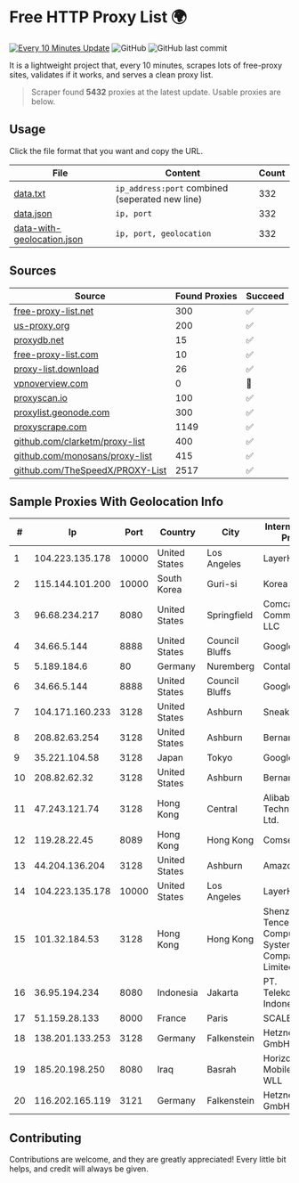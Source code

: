 
# Free HTTP Proxy List 🌍

[![Every 10 Minutes Update](https://github.com/mertguvencli/http-proxy-list/actions/workflows/main.yml/badge.svg?branch=main)](https://github.com/mertguvencli/http-proxy-list/actions/workflows/main.yml)
![GitHub](https://img.shields.io/github/license/mertguvencli/http-proxy-list)
![GitHub last commit](https://img.shields.io/github/last-commit/mertguvencli/http-proxy-list)

It is a lightweight project that, every 10 minutes, scrapes lots of free-proxy sites, validates if it works, and serves a clean proxy list.


> Scraper found **5432** proxies at the latest update. Usable proxies are below.

## Usage

Click the file format that you want and copy the URL.


|File|Content|Count|
|----|-------|-----|
|[data.txt](https://raw.githubusercontent.com/mertguvencli/http-proxy-list/main/proxy-list/data.txt)|`ip_address:port` combined (seperated new line)|332|
|[data.json](https://raw.githubusercontent.com/mertguvencli/http-proxy-list/main/proxy-list/data.json)|`ip, port`|332|
|[data-with-geolocation.json](https://raw.githubusercontent.com/mertguvencli/http-proxy-list/main/proxy-list/data-with-geolocation.json)|`ip, port, geolocation`|332|

## Sources

|Source|Found Proxies|Succeed|
|------|-------------|-------|
|[free-proxy-list.net](https://free-proxy-list.net)|300|✅|
|[us-proxy.org](https://www.us-proxy.org)|200|✅|
|[proxydb.net](http://proxydb.net)|15|✅|
|[free-proxy-list.com](https://free-proxy-list.com/?page=&port=&type%5B%5D=http&type%5B%5D=https&up_time=0&search=Search)|10|✅|
|[proxy-list.download](https://www.proxy-list.download/HTTP)|26|✅|
|[vpnoverview.com](https://vpnoverview.com/privacy/anonymous-browsing/free-proxy-servers)|0|🚫|
|[proxyscan.io](https://www.proxyscan.io)|100|✅|
|[proxylist.geonode.com](https://proxylist.geonode.com/api/proxy-list?limit=300&page=1&sort_by=lastChecked&sort_type=desc&protocols=http,https)|300|✅|
|[proxyscrape.com](https://api.proxyscrape.com/v2/?request=displayproxies&protocol=http&timeout=10000&country=all&ssl=all&anonymity=all)|1149|✅|
|[github.com/clarketm/proxy-list](https://raw.githubusercontent.com/clarketm/proxy-list/master/proxy-list-raw.txt)|400|✅|
|[github.com/monosans/proxy-list](https://raw.githubusercontent.com/monosans/proxy-list/main/proxies/http.txt)|415|✅|
|[github.com/TheSpeedX/PROXY-List](https://raw.githubusercontent.com/TheSpeedX/PROXY-List/master/http.txt)|2517|✅|


## Sample Proxies With Geolocation Info

|#|Ip|Port|Country|City|Internet Service Provider|
|-|--|----|-------|----|-------------------------|
|1|104.223.135.178|10000|United States|Los Angeles|LayerHost|
|2|115.144.101.200|10000|South Korea|Guri-si|Korea Telecom|
|3|96.68.234.217|8080|United States|Springfield|Comcast Cable Communications, LLC|
|4|34.66.5.144|8888|United States|Council Bluffs|Google LLC|
|5|5.189.184.6|80|Germany|Nuremberg|Contabo GmbH|
|6|34.66.5.144|8888|United States|Council Bluffs|Google LLC|
|7|104.171.160.233|3128|United States|Ashburn|Sneaker Server|
|8|208.82.63.254|3128|United States|Ashburn|Bernardi Sounds|
|9|35.221.104.58|3128|Japan|Tokyo|Google LLC|
|10|208.82.62.32|3128|United States|Ashburn|Bernardi Sounds|
|11|47.243.121.74|3128|Hong Kong|Central|Alibaba (US) Technology Co., Ltd.|
|12|119.28.22.45|8089|Hong Kong|Hong Kong|ComsenzNet|
|13|44.204.136.204|3128|United States|Ashburn|Amazon.com|
|14|104.223.135.178|10000|United States|Los Angeles|LayerHost|
|15|101.32.184.53|3128|Hong Kong|Hong Kong|Shenzhen Tencent Computer Systems Company Limited|
|16|36.95.194.234|8080|Indonesia|Jakarta|PT. Telekomunikasi Indonesia|
|17|51.159.28.133|8000|France|Paris|SCALEWAY|
|18|138.201.133.253|3128|Germany|Falkenstein|Hetzner Online GmbH|
|19|185.20.198.250|8080|Iraq|Basrah|Horizon Scope Mobile Telecom WLL|
|20|116.202.165.119|3121|Germany|Falkenstein|Hetzner Online GmbH|



## Contributing

Contributions are welcome, and they are greatly appreciated! Every
little bit helps, and credit will always be given.

